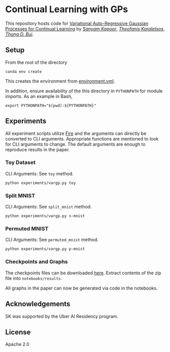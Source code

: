 # Continual Learning with GPs

This repository hosts code for
[Variational Auto-Regressive Gaussian Processes for Continual Learning](https://arxiv.org/abs/2006.05468) by [_Sanyam Kapoor_](https://www.sanyamkapoor.com), [_Theofanis Karaletsos_](http://karaletsos.com), [_Thang D. Bui_](https://thangbui.github.io).

## Setup

From the root of the directory

```shell
conda env create
```

This creates the environment from [environment.yml](./environment.yml).

In addition, ensure availability of the this directory in `PYTHONPATH`
for module imports. As an example in Bash,

```shell
export PYTHONPATH="$(pwd):${PYTHONPATH}"
```

## Experiments

All experiment scripts utilize [Fire](https://github.com/google/python-fire)
and the arguments can directly be converted to CLI arguments. Appropriate
functions are mentioned to look for CLI arguments to change. The default arguments are enough to reproduce results in the paper.

### Toy Dataset

CLI Arguments: See `toy` method.

```shell
python experiments/vargp.py toy
```

### Split MNIST

CLI Arguments: See `split_mnist` method.

```shell
python experiments/vargp.py s-mnist
```

### Permuted MNIST

CLI Arguments: See `permuted_mnist` method.

```shell
python experiments/vargp.py p-mnist
```

### Checkpoints and Graphs

The checkpoints files can be downloaded [here](https://data.perhapsbay.es/research/var-gp_2020_results.zip). Extract
contents of the zip file into `notebooks/results`.

All graphs in the paper can now be generated via code in the notebooks.

## Acknowledgements

SK was supported by the Uber AI Residency program.

## License

Apache 2.0
